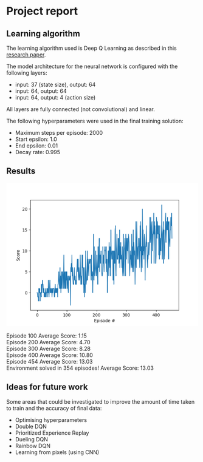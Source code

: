 # Project report

## Learning algorithm

The learning algorithm used is Deep Q Learning as described in this [research paper](https://storage.googleapis.com/deepmind-media/dqn/DQNNaturePaper.pdf).

The model architecture for the neural network is configured with the following layers:

- input: 37 (state size), output: 64
- input: 64, output: 64
- input: 64, output: 4 (action size)

All layers are fully connected (not convolutional) and linear.

The following hyperparameters were used in the final training solution:

- Maximum steps per episode: 2000
- Start epsilon: 1.0
- End epsilon: 0.01
- Decay rate: 0.995

## Results

![results](images/results.png)

Episode 100	Average Score: 1.15  
Episode 200	Average Score: 4.70  
Episode 300	Average Score: 8.28  
Episode 400	Average Score: 10.80  
Episode 454	Average Score: 13.03  
Environment solved in 354 episodes!	Average Score: 13.03

## Ideas for future work

Some areas that could be investigated to improve the amount of time taken to train and the accuracy of final data:
- Optimising hyperparameters
- Double DQN
- Prioritized Experience Replay
- Dueling DQN
- Rainbow DQN
- Learning from pixels (using CNN)